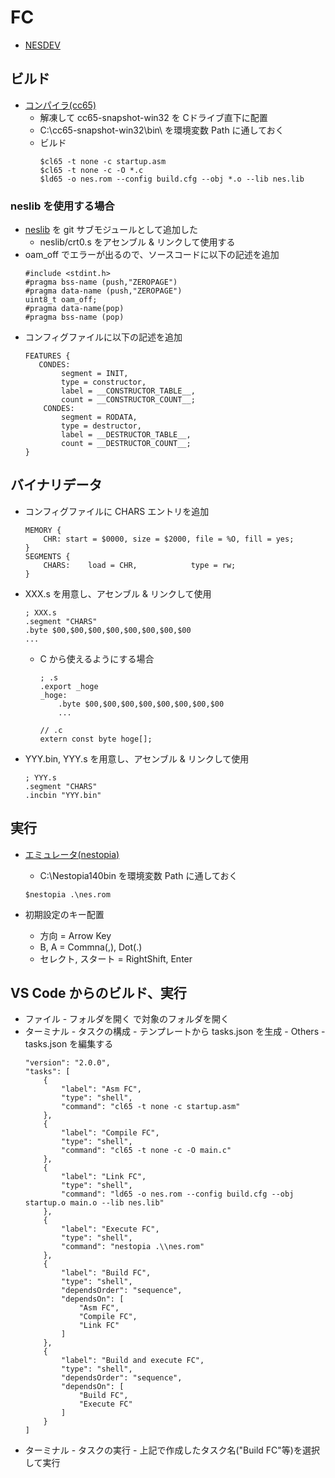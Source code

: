# FC

- [NESDEV](https://www.nesdev.org/)

## ビルド
- [コンパイラ(cc65)](https://cc65.github.io/)
    - 解凍して cc65-snapshot-win32 を Cドライブ直下に配置
    - C:\cc65-snapshot-win32\bin\ を環境変数 Path に通しておく
    - ビルド
        ~~~
        $cl65 -t none -c startup.asm
        $cl65 -t none -c -O *.c
        $ld65 -o nes.rom --config build.cfg --obj *.o --lib nes.lib
        ~~~
### neslib を使用する場合
<!--
 - [neslib](https://github.com/clbr/neslib) を git サブモジュールとして追加した
 -->
 - [neslib](https://github.com/sehugg/neslib.git) を git サブモジュールとして追加した
    - neslib/crt0.s をアセンブル & リンクして使用する
 - oam_off でエラーが出るので、ソースコードに以下の記述を追加
    ~~~
    #include <stdint.h>
    #pragma bss-name (push,"ZEROPAGE")
    #pragma data-name (push,"ZEROPAGE")
    uint8_t oam_off;
    #pragma data-name(pop)
    #pragma bss-name (pop)
    ~~~
 - コンフィグファイルに以下の記述を追加
    ~~~
    FEATURES {
       CONDES:
            segment = INIT,
	        type = constructor,
	        label = __CONSTRUCTOR_TABLE__,
	        count = __CONSTRUCTOR_COUNT__;
        CONDES: 
            segment = RODATA,
	        type = destructor,
	        label = __DESTRUCTOR_TABLE__,
	        count = __DESTRUCTOR_COUNT__;
    }
    ~~~

## バイナリデータ
- コンフィグファイルに CHARS エントリを追加
    ~~~
    MEMORY {
        CHR: start = $0000, size = $2000, file = %O, fill = yes;
    }
    SEGMENTS {   
        CHARS:    load = CHR,            type = rw;
    }
    ~~~
 - XXX.s を用意し、アセンブル & リンクして使用
    ~~~
    ; XXX.s
    .segment "CHARS"
    .byte $00,$00,$00,$00,$00,$00,$00,$00
    ...
    ~~~
    - C から使えるようにする場合
        ~~~
        ; .s
        .export _hoge
        _hoge:
            .byte $00,$00,$00,$00,$00,$00,$00,$00
            ...
        ~~~
        ~~~
        // .c
        extern const byte hoge[];
        ~~~
 - YYY.bin, YYY.s を用意し、アセンブル & リンクして使用
    ~~~
    ; YYY.s
    .segment "CHARS"
	.incbin "YYY.bin"
    ~~~

## 実行
- [エミュレータ(nestopia)](http://nestopia.sourceforge.net/)
    - C:\Nestopia140bin を環境変数 Path に通しておく
    ~~~
    $nestopia .\nes.rom
    ~~~

- 初期設定のキー配置
    - 方向 = Arrow Key
    - B, A = Commna(,), Dot(.)
    - セレクト, スタート = RightShift, Enter

## VS Code からのビルド、実行
 - ファイル - フォルダを開く で対象のフォルダを開く
 - ターミナル - タスクの構成 - テンプレートから tasks.json を生成 - Others - tasks.json を編集する
    ~~~
    "version": "2.0.0",
    "tasks": [
        {
            "label": "Asm FC",
            "type": "shell",
            "command": "cl65 -t none -c startup.asm"
        },
        {
            "label": "Compile FC",
            "type": "shell",
            "command": "cl65 -t none -c -O main.c"
        },
        {
            "label": "Link FC",
            "type": "shell",
            "command": "ld65 -o nes.rom --config build.cfg --obj startup.o main.o --lib nes.lib"
        },
        {
            "label": "Execute FC",
            "type": "shell",
            "command": "nestopia .\\nes.rom"
        },
        {
            "label": "Build FC",
            "type": "shell",
            "dependsOrder": "sequence",
            "dependsOn": [
                "Asm FC",
                "Compile FC",
                "Link FC"
            ]
        },
        {
            "label": "Build and execute FC",
            "type": "shell",
            "dependsOrder": "sequence",
            "dependsOn": [
                "Build FC",
                "Execute FC"
            ]
        }
    ]
    ~~~
 - ターミナル - タスクの実行 - 上記で作成したタスク名("Build FC"等)を選択して実行
